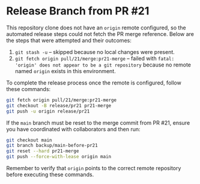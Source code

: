 # Release Branch from PR #21

This repository clone does not have an `origin` remote configured, so the automated release steps could not fetch the PR merge reference. Below are the steps that were attempted and their outcomes:

1. `git stash -u` – skipped because no local changes were present.
2. `git fetch origin pull/21/merge:pr21-merge` – failed with `fatal: 'origin' does not appear to be a git repository` because no remote named `origin` exists in this environment.

To complete the release process once the remote is configured, follow these commands:

```bash
git fetch origin pull/21/merge:pr21-merge
git checkout -B release/pr21 pr21-merge
git push -u origin release/pr21
```

If the `main` branch must be reset to the merge commit from PR #21, ensure you have coordinated with collaborators and then run:

```bash
git checkout main
git branch backup/main-before-pr21
git reset --hard pr21-merge
git push --force-with-lease origin main
```

Remember to verify that `origin` points to the correct remote repository before executing these commands.
